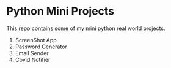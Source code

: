 # Python Mini Projects

This repo contains some of my mini python real world projects.

1) ScreenShot App
2) Password Generator
3) Email Sender
4) Covid Notifier

